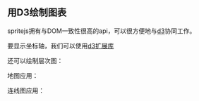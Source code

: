 ## 用D3绘制图表

spritejs拥有与DOM一致性很高的api，可以很方便地与[d3](https://github.com/d3/d3)协同工作。

<div id="d3-linear" class="sprite-container"></div>

要显示坐标轴，我们可以使用[d3扩展库](https://github.com/spritejs/sprite-extend-d3axis)

<!-- demo: d3-linear -->

还可以绘制层次图：

<div id="d3-hierarchy" class="sprite-container"></div>

<!-- demo: d3-hierarchy -->

地图应用：

<div id="d3-map" class="sprite-container"></div>

<!-- demo: d3-map -->

连线图应用：

<div id="d3-link" class="sprite-container"></div>

<!-- demo: d3-link -->

<script src="http://lib.baomitu.com/d3/4.13.0/d3.js"></script>
<script src="https://s4.ssl.qhres.com/!f22fb9e4/sprite-extend-d3axis.js"></script>
<script src="/js/guide/d3.js"></script>

